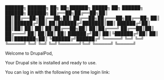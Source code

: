 ██████╗ ██████╗ ██╗   ██╗██████╗  █████╗ ██╗     ██████╗  ██████╗ ██████╗ 
██╔══██╗██╔══██╗██║   ██║██╔══██╗██╔══██╗██║     ██╔══██╗██╔═══██╗██╔══██╗
██║  ██║██████╔╝██║   ██║██████╔╝███████║██║     ██████╔╝██║   ██║██║  ██║
██║  ██║██╔══██╗██║   ██║██╔═══╝ ██╔══██║██║     ██╔═══╝ ██║   ██║██║  ██║
██████╔╝██║  ██║╚██████╔╝██║     ██║  ██║███████╗██║     ╚██████╔╝██████╔╝
╚═════╝ ╚═╝  ╚═╝ ╚═════╝ ╚═╝     ╚═╝  ╚═╝╚══════╝╚═╝      ╚═════╝ ╚═════╝ 

Welcome to DrupalPod,

Your Drupal site is installed and ready to use.

You can log in with the following one time login link:
